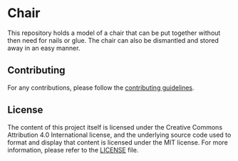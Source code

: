 # Chair

This repository holds a model of a chair that can be put together without then need for nails or glue. The chair can also be dismantled and stored away in an easy manner.

## Contributing

For any contributions, please follow the [contributing guidelines](CONTRIBUTING.md).

## License

The content of this project itself is licensed under the Creative Commons Attribution 4.0 International license, and the underlying source code used to format and display that content is licensed under the MIT license. For more information, please refer to the [LICENSE](LICENSE) file.
